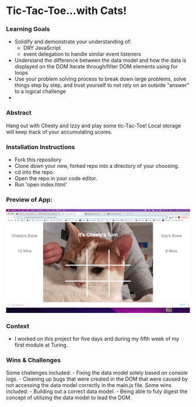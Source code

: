 # Tic-Tac-Toe...with Cats!


### Learning Goals
- Solidify and demonstrate your understanding of:
    - DRY JavaScript
    - event delegation to handle similar event listeners
- Understand the difference between the data model and how the data is displayed on the DOM
Iterate through/filter DOM elements using for loops
- Use your problem solving process to break down large problems, solve things step by step, and trust yourself to not rely on an outside “answer” to a logical challenge
- 

### Abstract
Hang out with Chesty and Izzy and play some tic-Tac-Toe! Local storage will keep track of your accumulating scores. 


### Installation Instructions
- Fork this repository 
- Clone down your new, forked repo into a directory of your choosing.
- cd into the repo.
- Open the repo in your code editor.
- Run 'open index.html'


### Preview of App: 
![Gif of preview](assets/previewgif.gif)


### Context
- I worked on this project for five days and during my fifth week of my first module at Turing. 


### Wins & Challenges
Some challenges included: 
    - Fixing the data model solely based on console logs.
    - Cleaning up bugs that were created in the DOM that were caused by not accessing the data model correctly in the main.js file.
Some wins included: 
    - Building out a correct data model.
    - Being able to fuly digest the concept of utilizing the data model to lead the DOM.
